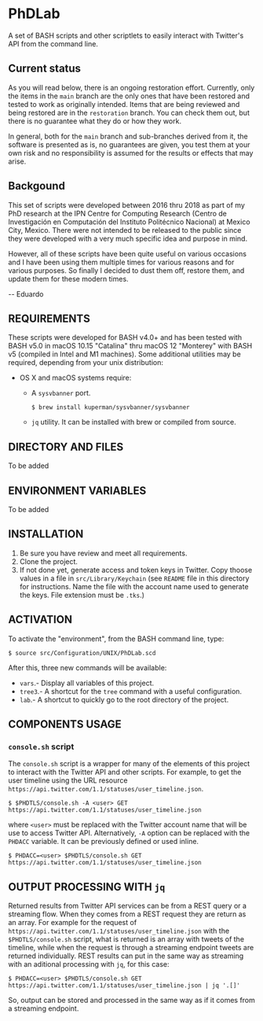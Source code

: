 # PhDLab
A set of BASH scripts and other scriptlets to easily interact with Twitter's API from the command line.

## Current status

As you will read below, there is an ongoing restoration effort. Currently, only the items in the `main` branch are the only ones that have been restored and tested to work as originally intended. Items that are being reviewed and being restored are in the `restoration` branch. You can check them out, but there is no guarantee what they do or how they work.

In general, both for the `main` branch and sub-branches derived from it, the software is presented as is, no guarantees are given, you test them at your own risk and no responsibility is assumed for the results or effects that may arise.

## Backgound

This set of scripts were developed between 2016 thru 2018 as part of my PhD research at the IPN Centre for Computing Research (Centro de Investigación en Computación del Instituto Politécnico Nacional) at Mexico City, Mexico. There were not intended to be released to the public since they were developed with a very much specific idea and purpose in mind.

However, all of these scripts have been quite useful on various occasions and I have been using them multiple times for various reasons and for various purposes. So finally I decided to dust them off, restore them, and update them for these modern times.


-- Eduardo

## REQUIREMENTS

These scripts were developed for BASH v4.0+ and has been tested with BASH v5.0 in macOS 10.15 "Catalina" thru macOS 12 "Monterey" with BASH v5 (compiled in Intel and M1 machines). Some additional utilities may be required, depending from your unix distribution:

- OS X and macOS systems require:

  + A `sysvbanner` port.

    `$ brew install kuperman/sysvbanner/sysvbanner`

  + `jq` utility. It can be installed with brew or compiled from source.

## DIRECTORY AND FILES

To be added

## ENVIRONMENT VARIABLES

To be added

## INSTALLATION

1. Be sure you have review and meet all requirements.
2. Clone the project.
3. If not done yet, generate access and token keys in Twitter. Copy thoose values in a file in `src/Library/Keychain` (see `README` file in this directory for instructions. Name the file with the account name used to generate the keys. File extension must be `.tks`.)

## ACTIVATION

To activate the "environment", from the BASH command line, type:

`$ source src/Configuration/UNIX/PhDLab.scd`

After this, three new commands will be available:

+ `vars`.- Display all variables of this project.
+ `tree3`.- A shortcut for the `tree` command with a useful configuration.
+ `lab`.- A shortcut to quickly go to the root directory of the project.

## COMPONENTS USAGE

### `console.sh` script

The `console.sh` script is a wrapper for many of the elements of this project to interact with the Twitter API and other scripts. For example, to get the user timeline using the URL resource `https://api.twitter.com/1.1/statuses/user_timeline.json`.

`$ $PHDTLS/console.sh -A <user> GET https://api.twitter.com/1.1/statuses/user_timeline.json`

where `<user>` must be replaced with the Twitter account name that will be use to access Twitter API. Alternatively, `-A` option can be replaced with the `PHDACC` variable. It can be previously defined or used inline.

`$ PHDACC=<user> $PHDTLS/console.sh GET https://api.twitter.com/1.1/statuses/user_timeline.json`

## OUTPUT PROCESSING WITH `jq`

Returned results from Twitter API services can be from a REST query or a streaming flow. When they comes from a REST request they are return as an array. For example for the request of `https://api.twitter.com/1.1/statuses/user_timeline.json` with the `$PHDTLS/console.sh` script, what is returned is an array with tweets of the timeline, while when the request is through a streaming endpoint tweets are returned individually. REST results can put in the same way as streaming with an aditional processing with `jq`, for this case:

`$ PHDACC=<user> $PHDTLS/console.sh GET https://api.twitter.com/1.1/statuses/user_timeline.json | jq '.[]'` 

So, output can be stored and processed in the same way as if it comes from a streaming endpoint.
